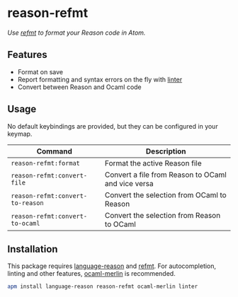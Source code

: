 # reason-refmt

_Use [refmt] to format your Reason code in Atom._

[refmt]: https://facebook.github.io/reason/tools.html#refmt


## Features

* Format on save
* Report formatting and syntax errors on the fly with [linter]
* Convert between Reason and Ocaml code

[linter]: https://atom.io/packages/linter


## Usage

No default keybindings are provided, but they can be configured in your keymap.

| Command                          | Description                                        |
| -------------------------------- | -------------------------------------------------- |
| `reason-refmt:format`            | Format the active Reason file                      |
| `reason-refmt:convert-file`      | Convert a file from Reason to OCaml and vice versa |
| `reason-refmt:convert-to-reason` | Convert the selection from OCaml to Reason         |
| `reason-refmt:convert-to-ocaml`  | Convert the selection from Reason to OCaml         |


## Installation

This package requires [language-reason] and [refmt]. For autocompletion, linting and other features, [ocaml-merlin] is recommended.

```sh
apm install language-reason reason-refmt ocaml-merlin linter
```

[language-reason]: https://atom.io/packages/language-reason
[refmt]: https://facebook.github.io/reason/tools.html#refmt
[ocaml-merlin]: https://atom.io/packages/ocaml-merlin
